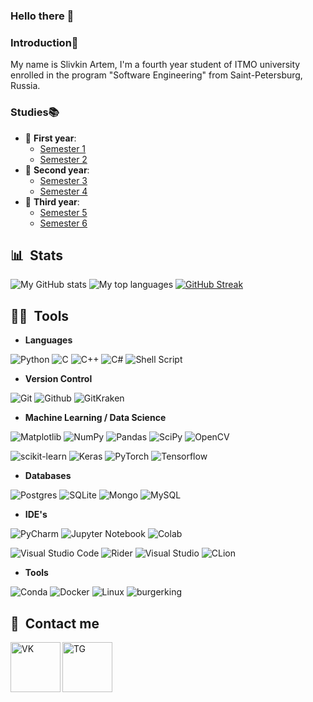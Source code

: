 ### Hello there 👋

### Introduction🤗
My name is Slivkin Artem, I'm a fourth year student of ITMO university enrolled in the program "Software Engineering" from Saint-Petersburg, Russia.

### Studies📚
* 👶 **First year**: 
    - [Semester 1](https://github.com/SlivkinArtem/-IS-2022-1_Sem)
    - [Semester 2](https://github.com/SlivkinArtem/-IS-2022-2_Sem)
* 👦 **Second year**:
    - [Semester 3](https://github.com/SlivkinArtem/-IS-2022-3_Sem-)
    - [Semester 4](https://github.com/SlivkinArtem/-IS-2022-4_Sem-)
* 👨 **Third year**:
    - [Semester 5](https://github.com/SlivkinArtem/-IS-2022-5_Sem-)
    - [Semester 6](https://github.com/SlivkinArtem/-IS-2022-6_Sem-)

## 📊 &nbsp;Stats

![My GitHub stats](https://github-readme-stats.vercel.app/api?username=SlivkinArtem&show_icons=true&card_width=495&theme=dracula)
![My top languages](https://github-readme-stats.vercel.app/api/top-langs/?username=SlivkinArtem&layout=compact&count_private=true&langs_count=10&card_width=495&theme=dracula)
[![GitHub Streak](https://github-readme-streak-stats-two-delta.vercel.app?user=SlivkinArtem&theme=dracula)](https://git.io/streak-stats)
## 👨‍💻 &nbsp;Tools

- **Languages**

![Python](https://img.shields.io/badge/Python-FFFF00?style=for-the-badge&logo=python)
![C](https://img.shields.io/badge/C-30B21A?style=for-the-badge&logo=C&logoColor=white)
![C++](https://img.shields.io/badge/C++-1F75FE?style=for-the-badge&logo=C%2b%2b&logoColor=white)
![C#](https://img.shields.io/badge/c%23-%23239120.svg?style=for-the-badge&logo=c-sharp&logoColor=white)
![Shell Script](https://img.shields.io/badge/shell_script-%23121011.svg?style=for-the-badge&logo=gnu-bash&logoColor=white)

- **Version Control**

![Git](https://img.shields.io/badge/Git-black?style=for-the-badge&logo=Git&logoColor=74900)
![Github](https://img.shields.io/badge/Github-black?style=for-the-badge&logo=Github&logoColor=white)
![GitKraken](https://img.shields.io/badge/GitKraken-black?style=for-the-badge&logo=GitKraken&logoColor=20B2AA)

- **Machine Learning / Data Science**

![Matplotlib](https://img.shields.io/badge/Matplotlib-%23ffffff.svg?style=for-the-badge&logo=Matplotlib&logoColor=black)
![NumPy](https://img.shields.io/badge/numpy-%23013243.svg?style=for-the-badge&logo=numpy&logoColor=white)
![Pandas](https://img.shields.io/badge/pandas-%23150458.svg?style=for-the-badge&logo=pandas&logoColor=white)
![SciPy](https://img.shields.io/badge/SciPy-%230C55A5.svg?style=for-the-badge&logo=scipy&logoColor=%white)
![OpenCV](https://img.shields.io/badge/OpenCV-27338e?style=for-the-badge&logo=OpenCV&logoColor=white)

![scikit-learn](https://img.shields.io/badge/scikit--learn-%23F7931E.svg?style=for-the-badge&logo=scikit-learn&logoColor=white)
![Keras](https://img.shields.io/badge/Keras-FF0000?style=for-the-badge&logo=keras&logoColor=white)
![PyTorch](https://img.shields.io/badge/PyTorch-%23EE4C2C.svg?style=for-the-badge&logo=PyTorch&logoColor=white)
![Tensorflow](https://img.shields.io/badge/TensorFlow-FF6F00?style=for-the-badge&logo=tensorflow&logoColor=white)

- **Databases**

![Postgres](https://img.shields.io/badge/postgres-%23316192.svg?style=for-the-badge&logo=postgresql&logoColor=white)
![SQLite](https://img.shields.io/badge/sqlite-%2307405e.svg?style=for-the-badge&logo=sqlite&logoColor=white)
![Mongo](https://img.shields.io/badge/MongoDB-4EA94B?style=for-the-badge&logo=mongodb&logoColor=white)
![MySQL](https://img.shields.io/badge/MySQL-005C84?style=for-the-badge&logo=mysql&logoColor=white)

- **IDE's**

![PyCharm](https://img.shields.io/badge/pycharm-143?style=for-the-badge&logo=pycharm&logoColor=black&color=black&labelColor=green)
![Jupyter Notebook](https://img.shields.io/badge/jupyter-%23FA0F00.svg?style=for-the-badge&logo=jupyter&logoColor=white)
![Colab](https://img.shields.io/badge/Colab-F9AB00?style=for-the-badge&logo=googlecolab&color=525252)

![Visual Studio Code](https://img.shields.io/badge/Visual%20Studio%20Code-0078d7.svg?style=for-the-badge&logo=visual-studio-code&logoColor=white)
![Rider](https://img.shields.io/badge/Rider-000000?style=for-the-badge&logo=Rider&logoColor=white)
![Visual Studio](https://img.shields.io/badge/Visual%20Studio-5C2D91.svg?style=for-the-badge&logo=visual-studio&logoColor=white)
![CLion](https://img.shields.io/badge/CLion-000000?style=for-the-badge&logo=CLion&logoColor=white)

- **Tools**

![Conda](https://img.shields.io/badge/conda-342B029.svg?&style=for-the-badge&logo=anaconda&logoColor=white)
![Docker](https://img.shields.io/badge/docker-%230db7ed.svg?style=for-the-badge&logo=docker&logoColor=white)
![Linux](https://img.shields.io/badge/Linux-FCC624?style=for-the-badge&logo=linux&logoColor=black)
![burgerking](https://img.shields.io/badge/burgerking-D62300?style=for-the-badge&logo=burgerking&logoColor=white)


## 📱&nbsp; Contact me
[<img align="left" alt="VK" width="80px" src="https://img.icons8.com/bubbles/200/null/vk-com.png"/>][vk]
[<img align="left" alt="TG" width="80px" src="https://img.icons8.com/bubbles/200/null/telegram-app.png"/>][tg]

[vk]: https://vk.com/slivixxxx
[tg]: https://t.me/artiukek

